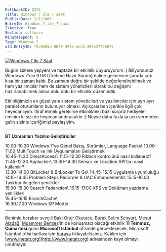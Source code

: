 ```yaml
---
FallbackID: 2375
Title: Windows 7 ile 7 saat
PublishDate: 1/7/2009
EntryID: Windows_7_ile_7_saat
IsActive: True
Section: software
MinutesSpent: 0
Tags: Windows 7
old.EntryID: f8c6865a-8b79-49fa-aecb-267b37738d75
---
```

[![Windows 7 ile 7
Saat](http://cdn.daron.yondem.com/assets/2375/30062009_1.gif)](http://www.inetatr.org/)

Bugün sizlere yepyeni ve taptaze bir etkinlik duyuruyorum :)
Biliyorsunuz Windows 7'nin RTM (Üretime Hazır Sürüm) haline gelmesine
şurada çok kısa bir zaman kaldı. Bu zamanı doğru bir şekilde
değerlendirebilmek ve hem yazılımcılar hem de sistem yöneticileri olarak
bu değişimi hazırlanabilmek adına dolu dolu bir etkinlik düzenledik.

Etkinliğimizin en güzel yanı sistem yöneticileri ve yazılımcılar için
ayrı ayrı paralel oturumların bulunuyor olması. Açıkçası ben içerikle
ilgili çok heyecanlıyım. İtiraf etmek gerekirse etkinlikteki bazı
sürpriz hediyeler eminim ki sizi de heyecanlandıracaktır :) Neyse daha
fazla ip ucu vermeden gelin sizinle içeriğimizi paylaşiyim.

  ----------------------------------------------------------------- -------------------------------------------------------------
  **BT Uzmanları**                                                  **Yazılım Geliştiriciler**

  10.00-10.30 Windows 7'ye Genel Bakış, Sürümler, Language Packs\   10.00-11.00 MultiTouch ve Ink Uygulamaları Geliştirmek\
   10.45-11.30 DirectAccess\                                         11.15-12.30 Ribbon kontrolünü nasıl kullanırız?\
   11.45-12.30 Applocker\                                            13.30-14.30 Sensor ve Location API’ları nasıl kullanılır?\
   13.30-14.00 BitLocker & BitLocker To Go\                          14.45-15.15 Uygulama uyumluluğu\
   14.15-14.45 Problem Steps Recorder & UAC Enhancements\            15.15-16.00 Taskbar ile gelen yenilikler\
   15.00-15.30 Search Federation\                                    16.15-17.00 XPS ve Doküman yazdırma yenilikleri\
   15.45-16.15 BranchCache\                                         
   16.30.17.00 Windows XP Mode\                                     
                                                                    
  ----------------------------------------------------------------- -------------------------------------------------------------

Benimle beraber sevgili [Baki Onur Okutucu](http://www.bakionur.com/),
[Burak Selim Şenyurt](http://www.buraksenyurt.com/), [Mesut
Aladağ](http://www.mesutaladag.com/), [Muammer
Benzeş](http://www.muammerbenzes.com/)'in de konuşmacı olacağı etkinlik
**11 Temmuz, Cumartesi** günü **Microsoft Istanbul** ofisinde
gerçekleşecek. Microsoft Istanbul ofisi haritası için
[buraya](http://www.bing.com/maps/?v=2&encType=1&sp=Point.qvbmpdkdjbs6_Microsoft%20Istanbul____~Polyline.qvbnzvkdjbcm_qvbwcykdjc1y_qvbzjzkdjbsz_qvc3cmkdj9v0_qvc406kdj9hk_qvc2mnkdj8cj_qvbxp4kdj6td_qvbm79kdj4tb_qvbgm3kdj3b4_qvbgk0kdj3mv_Zincirlikuyu'dan%20ara%C3%A7la%20geli%C5%9F.____%230000FF_%23008000_2pt_Single_Solid_qvc39fkdj8yj_)
tıklayabilirsiniz. Katılım için
[www.inetatr.org](http://www.inetatr.org) adresinden kayıt olmayı
unutmayın.


